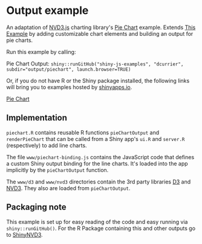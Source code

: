 # Output example

An adaptation of [NVD3.js](http://nv3d.org/) charting library's [Pie Chart](http://nvd3.org/examples/pie.html) example. Extends [This Example](http://github.com/jcheng5/shiny-js-examples) by adding customizable chart elements and building an output for pie charts.  

Run this example by calling:

Pie Chart Output:
`shiny::runGitHub("shiny-js-examples", "dcurrier", subdir="output/piechart", launch.browser=TRUE)`


Or, if you do not have R or the Shiny package installed, the following links will bring you to examples hosted by [shinyapps.io](http://www.shinyapps.io).

[Pie Chart](http://dcurrier.shinyapps.io/piechart)



## Implementation

`piechart.R` contains reusable R functions `pieChartOutput` and `renderPieChart` that can be called from a Shiny app's `ui.R` and `server.R` (respectively) to add line charts.

The file `www/piechart-binding.js` contains the JavaScript code that defines a custom Shiny output binding for the line charts. It's loaded into the app implicitly by the `pieChartOutput` function.

The `www/d3` and `www/nvd3` directories contain the 3rd party libraries [D3](http://d3js.org/) and [NVD3](http://nvd3.org/). They also are loaded from `pieChartOutput`.


## Packaging note

This example is set up for easy reading of the code and easy running via `shiny::runGitHub()`.  For the R Package containing this and other outputs go to [ShinyNVD3](http://github.com/dcurrier/ShinyNVD3).
